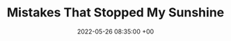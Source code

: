---
title: Mistakes That Stopped My Sunshine
date: 2022-05-26 08:35:00 +00
categories: [Creativity, Hack]
tags: [secret, creativity, thinking, life]     # TAG names should always be lowercase
---